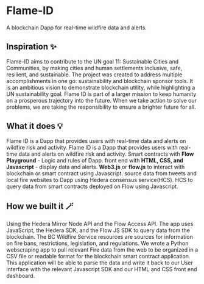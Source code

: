 # Flame-ID 
A blockchain Dapp for real-time wildfire data and alerts.

## Inspiration ✨
Flame-ID aims to contribute to the UN goal 11: Sustainable Cities and Communities, by making cities and human settlements inclusive, safe, resilient, and sustainable. The project was created to address multiple accomplishments in one go: sustainability and blockchain sponsor tools. It is an ambitious vision to demonstrate blockchain utility, while highlighting a UN sustainability goal. Flame ID is part of a larger mission to keep humanity on a prosperous trajectory into the future. When we take action to solve our problems, we are taking the responsibility to ensure a brighter future for all. 

## What it does 💡 
Flame ID is a Dapp that provides users with real-time data and alerts on wildfire risk and activity. 
Flame ID is a Dapp that provides users with real-time data and alerts on wildfire risk and activity. 
Smart contracts with **Flow Playground** - Logic and rules of Dapp.
front end with **HTML, CSS, and Javascript** - display data and alerts. **Web3.js** or **flow.js** to interact with blockchain or smart contract using Javascript.
source data from tweets and local fire websites to Dapp using Hedera consensus service(HCS). HCS to query data from smart contracts deployed on Flow using Javascript.

## How we built it 🪄
Using the Hedera Mirror Node API and the Flow Access API. The app uses JavaScript, the Hedera SDK, and the Flow JS SDK to query data from the blockchain. The BC Wildfire Service resources are sources for information on fire bans, restrictions, legislation, and regulations. We wrote a Python webscraping app to pull relevant Fire data from the web to be organized in a CSV file or readable format for the blockchain smart contract application. This application will be able to parse the data and write it back to our User interface with the relevant Javascript SDK and our HTML and CSS front end dashboard.
